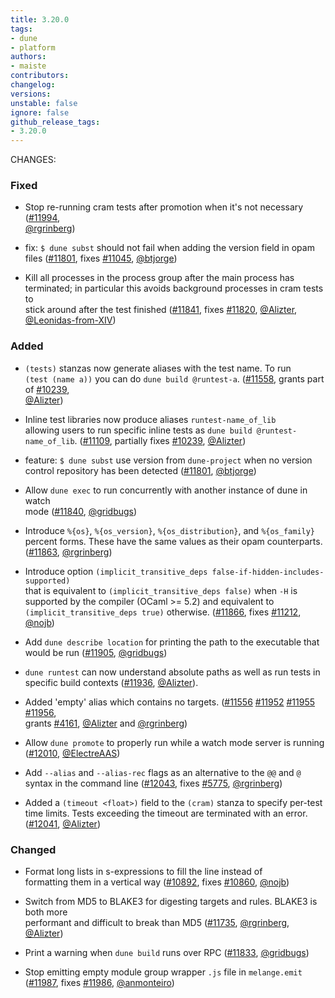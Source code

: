 ```yaml
---
title: 3.20.0
tags:
- dune
- platform
authors:
- maiste
contributors:
changelog:
versions:
unstable: false
ignore: false
github_release_tags:
- 3.20.0
---
```


<p>CHANGES:</p>
<h3>Fixed</h3>
<ul>
<li>
<p>Stop re-running cram tests after promotion when it's not necessary (<a href="https://github.com/ocaml/dune/pull/11994" class="issue-link js-issue-link" data-error-text="Failed to load title" data-id="3210431036" data-permission-text="Title is private" data-url="https://github.com/ocaml/dune/issues/11994" data-hovercard-type="pull_request" data-hovercard-url="/ocaml/dune/pull/11994/hovercard">#11994</a>,<br>
<a href="https://github.com/rgrinberg" class="user-mention notranslate" data-hovercard-type="user" data-hovercard-url="/users/rgrinberg/hovercard" data-octo-click="hovercard-link-click" data-octo-dimensions="link_type:self">@rgrinberg</a>)</p>
</li>
<li>
<p>fix: <code>$ dune subst</code> should not fail when adding the version field in opam<br>
files (<a href="https://github.com/ocaml/dune/pull/11801" class="issue-link js-issue-link" data-error-text="Failed to load title" data-id="3063804350" data-permission-text="Title is private" data-url="https://github.com/ocaml/dune/issues/11801" data-hovercard-type="pull_request" data-hovercard-url="/ocaml/dune/pull/11801/hovercard">#11801</a>, fixes <a href="https://github.com/ocaml/dune/issues/11045" class="issue-link js-issue-link" data-error-text="Failed to load title" data-id="2618406584" data-permission-text="Title is private" data-url="https://github.com/ocaml/dune/issues/11045" data-hovercard-type="issue" data-hovercard-url="/ocaml/dune/issues/11045/hovercard">#11045</a>, <a href="https://github.com/btjorge" class="user-mention notranslate" data-hovercard-type="user" data-hovercard-url="/users/btjorge/hovercard" data-octo-click="hovercard-link-click" data-octo-dimensions="link_type:self">@btjorge</a>)</p>
</li>
<li>
<p>Kill all processes in the process group after the main process has<br>
terminated; in particular this avoids background processes in cram tests to<br>
stick around after the test finished (<a href="https://github.com/ocaml/dune/pull/11841" class="issue-link js-issue-link" data-error-text="Failed to load title" data-id="3085978774" data-permission-text="Title is private" data-url="https://github.com/ocaml/dune/issues/11841" data-hovercard-type="pull_request" data-hovercard-url="/ocaml/dune/pull/11841/hovercard">#11841</a>, fixes <a href="https://github.com/ocaml/dune/issues/11820" class="issue-link js-issue-link" data-error-text="Failed to load title" data-id="3071829964" data-permission-text="Title is private" data-url="https://github.com/ocaml/dune/issues/11820" data-hovercard-type="issue" data-hovercard-url="/ocaml/dune/issues/11820/hovercard">#11820</a>, <a href="https://github.com/Alizter" class="user-mention notranslate" data-hovercard-type="user" data-hovercard-url="/users/Alizter/hovercard" data-octo-click="hovercard-link-click" data-octo-dimensions="link_type:self">@Alizter</a>,<br>
<a href="https://github.com/Leonidas-from-XIV" class="user-mention notranslate" data-hovercard-type="user" data-hovercard-url="/users/Leonidas-from-XIV/hovercard" data-octo-click="hovercard-link-click" data-octo-dimensions="link_type:self">@Leonidas-from-XIV</a>)</p>
</li>
</ul>
<h3>Added</h3>
<ul>
<li>
<p><code>(tests)</code> stanzas now generate aliases with the test name. To run<br>
<code>(test (name a))</code> you can do <code>dune build @runtest-a</code>. (<a href="https://github.com/ocaml/dune/pull/11558" class="issue-link js-issue-link" data-error-text="Failed to load title" data-id="2941205485" data-permission-text="Title is private" data-url="https://github.com/ocaml/dune/issues/11558" data-hovercard-type="pull_request" data-hovercard-url="/ocaml/dune/pull/11558/hovercard">#11558</a>, grants part of <a href="https://github.com/ocaml/dune/issues/10239" class="issue-link js-issue-link" data-error-text="Failed to load title" data-id="2176052272" data-permission-text="Title is private" data-url="https://github.com/ocaml/dune/issues/10239" data-hovercard-type="issue" data-hovercard-url="/ocaml/dune/issues/10239/hovercard">#10239</a>,<br>
<a href="https://github.com/Alizter" class="user-mention notranslate" data-hovercard-type="user" data-hovercard-url="/users/Alizter/hovercard" data-octo-click="hovercard-link-click" data-octo-dimensions="link_type:self">@Alizter</a>)</p>
</li>
<li>
<p>Inline test libraries now produce aliases <code>runtest-name_of_lib</code><br>
allowing users to run specific inline tests as <code>dune build @runtest-name_of_lib</code>. (<a href="https://github.com/ocaml/dune/pull/11109" class="issue-link js-issue-link" data-error-text="Failed to load title" data-id="2647389393" data-permission-text="Title is private" data-url="https://github.com/ocaml/dune/issues/11109" data-hovercard-type="pull_request" data-hovercard-url="/ocaml/dune/pull/11109/hovercard">#11109</a>, partially fixes <a href="https://github.com/ocaml/dune/issues/10239" class="issue-link js-issue-link" data-error-text="Failed to load title" data-id="2176052272" data-permission-text="Title is private" data-url="https://github.com/ocaml/dune/issues/10239" data-hovercard-type="issue" data-hovercard-url="/ocaml/dune/issues/10239/hovercard">#10239</a>, <a href="https://github.com/Alizter" class="user-mention notranslate" data-hovercard-type="user" data-hovercard-url="/users/Alizter/hovercard" data-octo-click="hovercard-link-click" data-octo-dimensions="link_type:self">@Alizter</a>)</p>
</li>
<li>
<p>feature: <code>$ dune subst</code> use version from <code>dune-project</code> when no version<br>
control repository has been detected (<a href="https://github.com/ocaml/dune/pull/11801" class="issue-link js-issue-link" data-error-text="Failed to load title" data-id="3063804350" data-permission-text="Title is private" data-url="https://github.com/ocaml/dune/issues/11801" data-hovercard-type="pull_request" data-hovercard-url="/ocaml/dune/pull/11801/hovercard">#11801</a>, <a href="https://github.com/btjorge" class="user-mention notranslate" data-hovercard-type="user" data-hovercard-url="/users/btjorge/hovercard" data-octo-click="hovercard-link-click" data-octo-dimensions="link_type:self">@btjorge</a>)</p>
</li>
<li>
<p>Allow <code>dune exec</code> to run concurrently with another instance of dune in watch<br>
mode (<a href="https://github.com/ocaml/dune/pull/11840" class="issue-link js-issue-link" data-error-text="Failed to load title" data-id="3085391423" data-permission-text="Title is private" data-url="https://github.com/ocaml/dune/issues/11840" data-hovercard-type="pull_request" data-hovercard-url="/ocaml/dune/pull/11840/hovercard">#11840</a>, <a href="https://github.com/gridbugs" class="user-mention notranslate" data-hovercard-type="user" data-hovercard-url="/users/gridbugs/hovercard" data-octo-click="hovercard-link-click" data-octo-dimensions="link_type:self">@gridbugs</a>)</p>
</li>
<li>
<p>Introduce <code>%{os}</code>, <code>%{os_version}</code>, <code>%{os_distribution}</code>, and <code>%{os_family}</code><br>
percent forms. These have the same values as their opam counterparts.<br>
(<a href="https://github.com/ocaml/dune/pull/11863" class="issue-link js-issue-link" data-error-text="Failed to load title" data-id="3089526279" data-permission-text="Title is private" data-url="https://github.com/ocaml/dune/issues/11863" data-hovercard-type="pull_request" data-hovercard-url="/ocaml/dune/pull/11863/hovercard">#11863</a>, <a href="https://github.com/rgrinberg" class="user-mention notranslate" data-hovercard-type="user" data-hovercard-url="/users/rgrinberg/hovercard" data-octo-click="hovercard-link-click" data-octo-dimensions="link_type:self">@rgrinberg</a>)</p>
</li>
<li>
<p>Introduce option <code>(implicit_transitive_deps false-if-hidden-includes-supported)</code><br>
that is equivalent to <code>(implicit_transitive_deps false)</code> when <code>-H</code> is<br>
supported by the compiler (OCaml &gt;= 5.2) and equivalent to<br>
<code>(implicit_transitive_deps true)</code> otherwise. (<a href="https://github.com/ocaml/dune/pull/11866" class="issue-link js-issue-link" data-error-text="Failed to load title" data-id="3090696070" data-permission-text="Title is private" data-url="https://github.com/ocaml/dune/issues/11866" data-hovercard-type="pull_request" data-hovercard-url="/ocaml/dune/pull/11866/hovercard">#11866</a>, fixes <a href="https://github.com/ocaml/dune/issues/11212" class="issue-link js-issue-link" data-error-text="Failed to load title" data-id="2742029498" data-permission-text="Title is private" data-url="https://github.com/ocaml/dune/issues/11212" data-hovercard-type="issue" data-hovercard-url="/ocaml/dune/issues/11212/hovercard">#11212</a>, <a href="https://github.com/nojb" class="user-mention notranslate" data-hovercard-type="user" data-hovercard-url="/users/nojb/hovercard" data-octo-click="hovercard-link-click" data-octo-dimensions="link_type:self">@nojb</a>)</p>
</li>
<li>
<p>Add <code>dune describe location</code> for printing the path to the executable that<br>
would be run (<a href="https://github.com/ocaml/dune/pull/11905" class="issue-link js-issue-link" data-error-text="Failed to load title" data-id="3142481034" data-permission-text="Title is private" data-url="https://github.com/ocaml/dune/issues/11905" data-hovercard-type="pull_request" data-hovercard-url="/ocaml/dune/pull/11905/hovercard">#11905</a>, <a href="https://github.com/gridbugs" class="user-mention notranslate" data-hovercard-type="user" data-hovercard-url="/users/gridbugs/hovercard" data-octo-click="hovercard-link-click" data-octo-dimensions="link_type:self">@gridbugs</a>)</p>
</li>
<li>
<p><code>dune runtest</code> can now understand absolute paths as well as run tests in<br>
specific build contexts (<a href="https://github.com/ocaml/dune/pull/11936" class="issue-link js-issue-link" data-error-text="Failed to load title" data-id="3166075219" data-permission-text="Title is private" data-url="https://github.com/ocaml/dune/issues/11936" data-hovercard-type="pull_request" data-hovercard-url="/ocaml/dune/pull/11936/hovercard">#11936</a>, <a href="https://github.com/Alizter" class="user-mention notranslate" data-hovercard-type="user" data-hovercard-url="/users/Alizter/hovercard" data-octo-click="hovercard-link-click" data-octo-dimensions="link_type:self">@Alizter</a>).</p>
</li>
<li>
<p>Added 'empty' alias which contains no targets. (<a href="https://github.com/ocaml/dune/pull/11556" class="issue-link js-issue-link" data-error-text="Failed to load title" data-id="2940502529" data-permission-text="Title is private" data-url="https://github.com/ocaml/dune/issues/11556" data-hovercard-type="pull_request" data-hovercard-url="/ocaml/dune/pull/11556/hovercard">#11556</a> <a href="https://github.com/ocaml/dune/pull/11952" class="issue-link js-issue-link" data-error-text="Failed to load title" data-id="3192406600" data-permission-text="Title is private" data-url="https://github.com/ocaml/dune/issues/11952" data-hovercard-type="pull_request" data-hovercard-url="/ocaml/dune/pull/11952/hovercard">#11952</a> <a href="https://github.com/ocaml/dune/pull/11955" class="issue-link js-issue-link" data-error-text="Failed to load title" data-id="3196247769" data-permission-text="Title is private" data-url="https://github.com/ocaml/dune/issues/11955" data-hovercard-type="pull_request" data-hovercard-url="/ocaml/dune/pull/11955/hovercard">#11955</a> <a href="https://github.com/ocaml/dune/pull/11956" class="issue-link js-issue-link" data-error-text="Failed to load title" data-id="3196252254" data-permission-text="Title is private" data-url="https://github.com/ocaml/dune/issues/11956" data-hovercard-type="pull_request" data-hovercard-url="/ocaml/dune/pull/11956/hovercard">#11956</a>,<br>
grants <a href="https://github.com/ocaml/dune/issues/4161" class="issue-link js-issue-link" data-error-text="Failed to load title" data-id="794580017" data-permission-text="Title is private" data-url="https://github.com/ocaml/dune/issues/4161" data-hovercard-type="issue" data-hovercard-url="/ocaml/dune/issues/4161/hovercard">#4161</a>, <a href="https://github.com/Alizter" class="user-mention notranslate" data-hovercard-type="user" data-hovercard-url="/users/Alizter/hovercard" data-octo-click="hovercard-link-click" data-octo-dimensions="link_type:self">@Alizter</a> and <a href="https://github.com/rgrinberg" class="user-mention notranslate" data-hovercard-type="user" data-hovercard-url="/users/rgrinberg/hovercard" data-octo-click="hovercard-link-click" data-octo-dimensions="link_type:self">@rgrinberg</a>)</p>
</li>
<li>
<p>Allow <code>dune promote</code> to properly run while a watch mode server is running<br>
(<a href="https://github.com/ocaml/dune/pull/12010" class="issue-link js-issue-link" data-error-text="Failed to load title" data-id="3222646779" data-permission-text="Title is private" data-url="https://github.com/ocaml/dune/issues/12010" data-hovercard-type="pull_request" data-hovercard-url="/ocaml/dune/pull/12010/hovercard">#12010</a>, <a href="https://github.com/ElectreAAS" class="user-mention notranslate" data-hovercard-type="user" data-hovercard-url="/users/ElectreAAS/hovercard" data-octo-click="hovercard-link-click" data-octo-dimensions="link_type:self">@ElectreAAS</a>)</p>
</li>
<li>
<p>Add <code>--alias</code> and <code>--alias-rec</code> flags as an alternative to the <code>@@</code> and <code>@</code><br>
syntax in the command line (<a href="https://github.com/ocaml/dune/pull/12043" class="issue-link js-issue-link" data-error-text="Failed to load title" data-id="3244321832" data-permission-text="Title is private" data-url="https://github.com/ocaml/dune/issues/12043" data-hovercard-type="pull_request" data-hovercard-url="/ocaml/dune/pull/12043/hovercard">#12043</a>, fixes <a href="https://github.com/ocaml/dune/issues/5775" class="issue-link js-issue-link" data-error-text="Failed to load title" data-id="1247307886" data-permission-text="Title is private" data-url="https://github.com/ocaml/dune/issues/5775" data-hovercard-type="issue" data-hovercard-url="/ocaml/dune/issues/5775/hovercard">#5775</a>, <a href="https://github.com/rgrinberg" class="user-mention notranslate" data-hovercard-type="user" data-hovercard-url="/users/rgrinberg/hovercard" data-octo-click="hovercard-link-click" data-octo-dimensions="link_type:self">@rgrinberg</a>)</p>
</li>
<li>
<p>Added a <code>(timeout &lt;float&gt;)</code> field to the <code>(cram)</code> stanza to specify per-test<br>
time limits. Tests exceeding the timeout are terminated with an error.<br>
(<a href="https://github.com/ocaml/dune/pull/12041" class="issue-link js-issue-link" data-error-text="Failed to load title" data-id="3240614512" data-permission-text="Title is private" data-url="https://github.com/ocaml/dune/issues/12041" data-hovercard-type="pull_request" data-hovercard-url="/ocaml/dune/pull/12041/hovercard">#12041</a>, <a href="https://github.com/Alizter" class="user-mention notranslate" data-hovercard-type="user" data-hovercard-url="/users/Alizter/hovercard" data-octo-click="hovercard-link-click" data-octo-dimensions="link_type:self">@Alizter</a>)</p>
</li>
</ul>
<h3>Changed</h3>
<ul>
<li>
<p>Format long lists in s-expressions to fill the line instead of<br>
formatting them in a vertical way (<a href="https://github.com/ocaml/dune/pull/10892" class="issue-link js-issue-link" data-error-text="Failed to load title" data-id="2510846429" data-permission-text="Title is private" data-url="https://github.com/ocaml/dune/issues/10892" data-hovercard-type="pull_request" data-hovercard-url="/ocaml/dune/pull/10892/hovercard">#10892</a>, fixes <a href="https://github.com/ocaml/dune/issues/10860" class="issue-link js-issue-link" data-error-text="Failed to load title" data-id="2496685323" data-permission-text="Title is private" data-url="https://github.com/ocaml/dune/issues/10860" data-hovercard-type="issue" data-hovercard-url="/ocaml/dune/issues/10860/hovercard">#10860</a>, <a href="https://github.com/nojb" class="user-mention notranslate" data-hovercard-type="user" data-hovercard-url="/users/nojb/hovercard" data-octo-click="hovercard-link-click" data-octo-dimensions="link_type:self">@nojb</a>)</p>
</li>
<li>
<p>Switch from MD5 to BLAKE3 for digesting targets and rules. BLAKE3 is both more<br>
performant and difficult to break than MD5 (<a href="https://github.com/ocaml/dune/pull/11735" class="issue-link js-issue-link" data-error-text="Failed to load title" data-id="3034266541" data-permission-text="Title is private" data-url="https://github.com/ocaml/dune/issues/11735" data-hovercard-type="pull_request" data-hovercard-url="/ocaml/dune/pull/11735/hovercard">#11735</a>, <a href="https://github.com/rgrinberg" class="user-mention notranslate" data-hovercard-type="user" data-hovercard-url="/users/rgrinberg/hovercard" data-octo-click="hovercard-link-click" data-octo-dimensions="link_type:self">@rgrinberg</a>, <a href="https://github.com/Alizter" class="user-mention notranslate" data-hovercard-type="user" data-hovercard-url="/users/Alizter/hovercard" data-octo-click="hovercard-link-click" data-octo-dimensions="link_type:self">@Alizter</a>)</p>
</li>
<li>
<p>Print a warning when <code>dune build</code> runs over RPC (<a href="https://github.com/ocaml/dune/pull/11833" class="issue-link js-issue-link" data-error-text="Failed to load title" data-id="3082206602" data-permission-text="Title is private" data-url="https://github.com/ocaml/dune/issues/11833" data-hovercard-type="pull_request" data-hovercard-url="/ocaml/dune/pull/11833/hovercard">#11833</a>, <a href="https://github.com/gridbugs" class="user-mention notranslate" data-hovercard-type="user" data-hovercard-url="/users/gridbugs/hovercard" data-octo-click="hovercard-link-click" data-octo-dimensions="link_type:self">@gridbugs</a>)</p>
</li>
<li>
<p>Stop emitting empty module group wrapper <code>.js</code> file in <code>melange.emit</code><br>
(<a href="https://github.com/ocaml/dune/pull/11987" class="issue-link js-issue-link" data-error-text="Failed to load title" data-id="3207102714" data-permission-text="Title is private" data-url="https://github.com/ocaml/dune/issues/11987" data-hovercard-type="pull_request" data-hovercard-url="/ocaml/dune/pull/11987/hovercard">#11987</a>, fixes <a href="https://github.com/ocaml/dune/pull/11986" class="issue-link js-issue-link" data-error-text="Failed to load title" data-id="3207089388" data-permission-text="Title is private" data-url="https://github.com/ocaml/dune/issues/11986" data-hovercard-type="pull_request" data-hovercard-url="/ocaml/dune/pull/11986/hovercard">#11986</a>, <a href="https://github.com/anmonteiro" class="user-mention notranslate" data-hovercard-type="user" data-hovercard-url="/users/anmonteiro/hovercard" data-octo-click="hovercard-link-click" data-octo-dimensions="link_type:self">@anmonteiro</a>)</p>
</li>
</ul>

